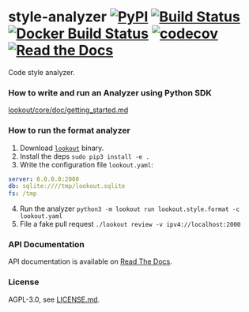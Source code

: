 # style-analyzer [![PyPI](https://img.shields.io/pypi/v/lookout-style.svg)](https://pypi.python.org/pypi/lookout-style) [![Build Status](https://travis-ci.org/src-d/style-analyzer.svg)](https://travis-ci.org/src-d/style-analyzer) [![Docker Build Status](https://img.shields.io/docker/build/srcd/style-analyzer.svg)](https://hub.docker.com/r/srcd/style-analyzer) [![codecov](https://codecov.io/github/src-d/style-analyzer/coverage.svg)](https://codecov.io/gh/src-d/style-analyzer) [![Read the Docs](https://img.shields.io/readthedocs/style-analyzer.svg)](https://readthedocs.org/projects/style-analyzer/)


Code style analyzer.

### How to write and run an Analyzer using Python SDK

[lookout/core/doc/getting_started.md](lookout/core/doc/getting_started.md)

### How to run the format analyzer

1. Download [`lookout`](https://github.com/src-d/lookout/releases) binary.
2. Install the deps `sudo pip3 install -e .`
3. Write the configuration file `lookout.yaml`:

```yaml
server: 0.0.0.0:2000
db: sqlite:////tmp/lookout.sqlite
fs: /tmp
```

4. Run the analyzer `python3 -m lookout run lookout.style.format -c lookout.yaml`
5. File a fake pull request `./lookout review -v ipv4://localhost:2000`

### API Documentation

API documentation is available on [Read The Docs](https://style-analyzer.readthedocs.io/en/latest/).

### License
AGPL-3.0, see [LICENSE.md](LICENSE.md).
